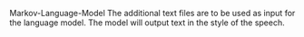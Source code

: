 Markov-Language-Model
The additional text files are to be used as input for the language model. The model will output text in the style of the speech.
